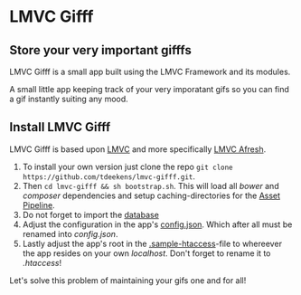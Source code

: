 # LMVC Gifff

## Store your very important gifffs

LMVC Gifff is a small app built using the LMVC Framework and its modules.

A small little app keeping track of your very imporatant gifs so you can find a gif instantly suiting any mood.

## Install LMVC Gifff

LMVC Gifff is based upon [LMVC](https://raw.github.com/scandio/lmvc) and more specifically [LMVC Afresh](https://github.com/scandio/lmvc-afresh).

1. To install your own version just clone the repo `git clone https://github.com/tdeekens/lmvc-gifff.git`.
2. Then `cd lmvc-gifff && sh bootstrap.sh`. This will load all *bower* and *composer* dependencies and setup caching-directories for the [Asset Pipeline](https://github.com/scandio/lmvc-modules/tree/master/lib/Scandio/lmvc/modules/assetpipeline).
3. Do not forget to import the [database](https://github.com/tdeekens/lmvc-gifff/blob/master/sql.sql)
4. Adjust the configuration in the app's [config.json](https://github.com/scandio/lmvc-patat/blob/master/config.json). Which after all must be renamed into *config.json*.
5. Lastly adjust the app's root in the [.sample-htaccess](https://github.com/scandio/lmvc-patat/blob/master/.sample-htaccess)-file to whereever the app resides on your own *localhost*. Don't forget to rename it to *.htaccess*!

Let's solve this problem of maintaining your gifs one and for all!
